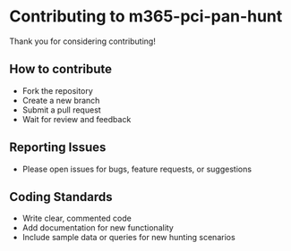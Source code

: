 # Contributing to m365-pci-pan-hunt

Thank you for considering contributing!

## How to contribute

- Fork the repository
- Create a new branch
- Submit a pull request
- Wait for review and feedback

## Reporting Issues

- Please open issues for bugs, feature requests, or suggestions

## Coding Standards

- Write clear, commented code
- Add documentation for new functionality
- Include sample data or queries for new hunting scenarios